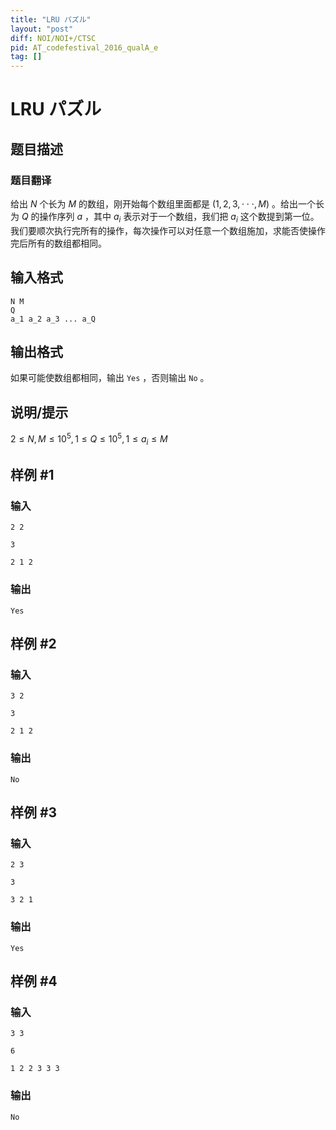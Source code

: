 ```yaml
---
title: "LRU パズル"
layout: "post"
diff: NOI/NOI+/CTSC
pid: AT_codefestival_2016_qualA_e
tag: []
---
```


# LRU パズル

## 题目描述

### 题目翻译
给出 $N$ 个长为 $M$ 的数组，刚开始每个数组里面都是 $(1,2,3,\cdot\cdot\cdot,M)$ 。给出一个长为 $Q$ 的操作序列 $a$ ，其中 $a_i$ 表示对于一个数组，我们把 $a_i$ 这个数提到第一位。我们要顺次执行完所有的操作，每次操作可以对任意一个数组施加，求能否使操作完后所有的数组都相同。

## 输入格式

```
N M 
Q
a_1 a_2 a_3 ... a_Q
```

## 输出格式

如果可能使数组都相同，输出 `Yes` ，否则输出 `No` 。

## 说明/提示

$2\le N,M\le10^5,1\le Q\le10^5,1\le a_i\le M$

## 样例 #1

### 输入

```
2 2
3
2 1 2
```

### 输出

```
Yes
```

## 样例 #2

### 输入

```
3 2
3
2 1 2
```

### 输出

```
No
```

## 样例 #3

### 输入

```
2 3
3
3 2 1
```

### 输出

```
Yes
```

## 样例 #4

### 输入

```
3 3
6
1 2 2 3 3 3
```

### 输出

```
No
```

